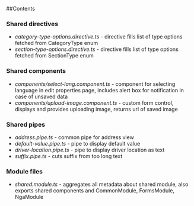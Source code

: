 ##Contents

### Shared directives
- *category-type-options.directive.ts* - directive fills list of type options fetched from CategoryType enum
- *section-type-options.directive.ts* - directive fills list of type options fetched from SectionType enum

### Shared components
- *components/select-lang.component.ts* - component for selecting language in edit properties page,
 includes alert box for notification in case of unsaved data
- *components/upload-image.component.ts* - custom form control, displays and provides uploading image, returns url of 
 saved image
 
### Shared pipes
- *address.pipe.ts* - common pipe for address view
- *default-value.pipe.ts* - pipe to display default value
- *driver-location.pipe.ts* - pipe to display driver location as text
- *suffix.pipe.ts* - cuts suffix from too long text 
 
### Module files
- *shared.module.ts* - aggregates all metadata about shared module, also exports
  shared components and CommonModule, FormsModule, NgaModule 